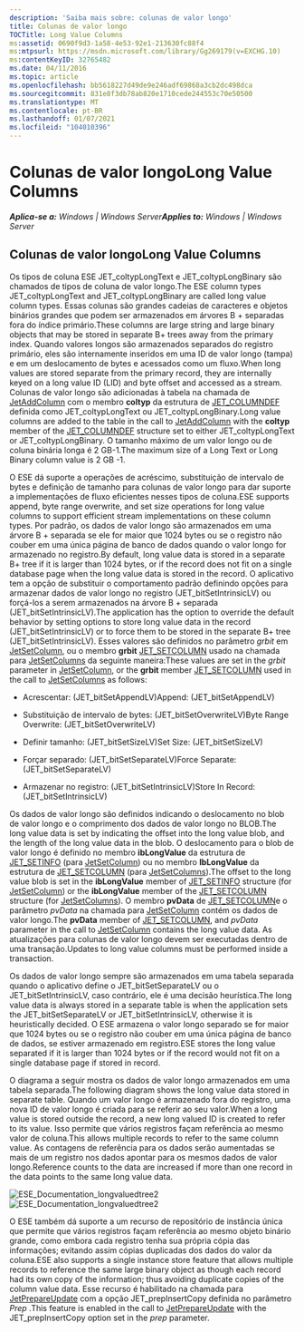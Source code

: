 ```yaml
---
description: 'Saiba mais sobre: colunas de valor longo'
title: Colunas de valor longo
TOCTitle: Long Value Columns
ms:assetid: 0690f9d3-1a58-4e53-92e1-213630fc88f4
ms:mtpsurl: https://msdn.microsoft.com/library/Gg269179(v=EXCHG.10)
ms:contentKeyID: 32765482
ms.date: 04/11/2016
ms.topic: article
ms.openlocfilehash: bb5618227d49de9e246adf69868a3cb2dc498dca
ms.sourcegitcommit: 831e8f3db78ab820e1710cede244553c70e50500
ms.translationtype: MT
ms.contentlocale: pt-BR
ms.lasthandoff: 01/07/2021
ms.locfileid: "104010396"
---
```

# <a name="long-value-columns"></a><span data-ttu-id="8ee62-103">Colunas de valor longo</span><span class="sxs-lookup"><span data-stu-id="8ee62-103">Long Value Columns</span></span>


<span data-ttu-id="8ee62-104">_**Aplica-se a:** Windows | Windows Server_</span><span class="sxs-lookup"><span data-stu-id="8ee62-104">_**Applies to:** Windows | Windows Server_</span></span>

## <a name="long-value-columns"></a><span data-ttu-id="8ee62-105">Colunas de valor longo</span><span class="sxs-lookup"><span data-stu-id="8ee62-105">Long Value Columns</span></span>

<span data-ttu-id="8ee62-106">Os tipos de coluna ESE JET_coltypLongText e JET_coltypLongBinary são chamados de tipos de coluna de valor longo.</span><span class="sxs-lookup"><span data-stu-id="8ee62-106">The ESE column types JET_coltypLongText and JET_coltypLongBinary are called long value column types.</span></span> <span data-ttu-id="8ee62-107">Essas colunas são grandes cadeias de caracteres e objetos binários grandes que podem ser armazenados em árvores B + separadas fora do índice primário.</span><span class="sxs-lookup"><span data-stu-id="8ee62-107">These columns are large string and large binary objects that may be stored in separate B+ trees away from the primary index.</span></span> <span data-ttu-id="8ee62-108">Quando valores longos são armazenados separados do registro primário, eles são internamente inseridos em uma ID de valor longo (tampa) e em um deslocamento de bytes e acessados como um fluxo.</span><span class="sxs-lookup"><span data-stu-id="8ee62-108">When long values are stored separate from the primary record, they are internally keyed on a long value ID (LID) and byte offset and accessed as a stream.</span></span> <span data-ttu-id="8ee62-109">Colunas de valor longo são adicionadas à tabela na chamada de [JetAddColumn](./jetaddcolumn-function.md) com o membro **coltyp** da estrutura de [JET_COLUMNDEF](./jet-columndef-structure.md) definida como JET_coltypLongText ou JET_coltypLongBinary.</span><span class="sxs-lookup"><span data-stu-id="8ee62-109">Long value columns are added to the table in the call to [JetAddColumn](./jetaddcolumn-function.md) with the **coltyp** member of the [JET_COLUMNDEF](./jet-columndef-structure.md) structure set to either JET_coltypLongText or JET_coltypLongBinary.</span></span> <span data-ttu-id="8ee62-110">O tamanho máximo de um valor longo ou de coluna binária longa é 2 GB-1.</span><span class="sxs-lookup"><span data-stu-id="8ee62-110">The maximum size of a Long Text or Long Binary column value is 2 GB -1.</span></span>

<span data-ttu-id="8ee62-111">O ESE dá suporte a operações de acréscimo, substituição de intervalo de bytes e definição de tamanho para colunas de valor longo para dar suporte a implementações de fluxo eficientes nesses tipos de coluna.</span><span class="sxs-lookup"><span data-stu-id="8ee62-111">ESE supports append, byte range overwrite, and set size operations for long value columns to support efficient stream implementations on these column types.</span></span> <span data-ttu-id="8ee62-112">Por padrão, os dados de valor longo são armazenados em uma árvore B + separada se ele for maior que 1024 bytes ou se o registro não couber em uma única página de banco de dados quando o valor longo for armazenado no registro.</span><span class="sxs-lookup"><span data-stu-id="8ee62-112">By default, long value data is stored in a separate B+ tree if it is larger than 1024 bytes, or if the record does not fit on a single database page when the long value data is stored in the record.</span></span> <span data-ttu-id="8ee62-113">O aplicativo tem a opção de substituir o comportamento padrão definindo opções para armazenar dados de valor longo no registro (JET_bitSetIntrinsicLV) ou forçá-los a serem armazenados na árvore B + separada (JET_bitSetIntrinsicLV).</span><span class="sxs-lookup"><span data-stu-id="8ee62-113">The application has the option to override the default behavior by setting options to store long value data in the record (JET_bitSetIntrinsicLV) or to force them to be stored in the separate B+ tree (JET_bitSetIntrinsicLV).</span></span> <span data-ttu-id="8ee62-114">Esses valores são definidos no parâmetro *grbit* em [JetSetColumn](./jetsetcolumn-function.md), ou o membro **grbit** [JET_SETCOLUMN](./jet-setcolumn-structure.md) usado na chamada para [JetSetColumns](./jetsetcolumns-function.md) da seguinte maneira:</span><span class="sxs-lookup"><span data-stu-id="8ee62-114">These values are set in the *grbit* parameter in [JetSetColumn](./jetsetcolumn-function.md), or the **grbit** member [JET_SETCOLUMN](./jet-setcolumn-structure.md) used in the call to [JetSetColumns](./jetsetcolumns-function.md) as follows:</span></span>

  - <span data-ttu-id="8ee62-115">Acrescentar: (JET_bitSetAppendLV)</span><span class="sxs-lookup"><span data-stu-id="8ee62-115">Append: (JET_bitSetAppendLV)</span></span>

  - <span data-ttu-id="8ee62-116">Substituição de intervalo de bytes: (JET_bitSetOverwriteLV)</span><span class="sxs-lookup"><span data-stu-id="8ee62-116">Byte Range Overwrite: (JET_bitSetOverwriteLV)</span></span>

  - <span data-ttu-id="8ee62-117">Definir tamanho: (JET_bitSetSizeLV)</span><span class="sxs-lookup"><span data-stu-id="8ee62-117">Set Size: (JET_bitSetSizeLV)</span></span>

  - <span data-ttu-id="8ee62-118">Forçar separado: (JET_bitSetSeparateLV)</span><span class="sxs-lookup"><span data-stu-id="8ee62-118">Force Separate: (JET_bitSetSeparateLV)</span></span>

  - <span data-ttu-id="8ee62-119">Armazenar no registro: (JET_bitSetIntrinsicLV)</span><span class="sxs-lookup"><span data-stu-id="8ee62-119">Store In Record: (JET_bitSetIntrinsicLV)</span></span>

<span data-ttu-id="8ee62-120">Os dados de valor longo são definidos indicando o deslocamento no blob de valor longo e o comprimento dos dados de valor longo no BLOB.</span><span class="sxs-lookup"><span data-stu-id="8ee62-120">The long value data is set by indicating the offset into the long value blob, and the length of the long value data in the blob.</span></span> <span data-ttu-id="8ee62-121">O deslocamento para o blob de valor longo é definido no membro **ibLongValue** da estrutura de [JET_SETINFO](./jet-setinfo-structure.md) (para [JetSetColumn](./jetsetcolumn-function.md)) ou no membro **IbLongValue** da estrutura de [JET_SETCOLUMN](./jet-setcolumn-structure.md) (para [JetSetColumns](./jetsetcolumns-function.md)).</span><span class="sxs-lookup"><span data-stu-id="8ee62-121">The offset to the long value blob is set in the **ibLongValue** member of [JET_SETINFO](./jet-setinfo-structure.md) structure (for [JetSetColumn](./jetsetcolumn-function.md)) or the **ibLongValue** member of the [JET_SETCOLUMN](./jet-setcolumn-structure.md) structure (for [JetSetColumns](./jetsetcolumns-function.md)).</span></span> <span data-ttu-id="8ee62-122">O membro **pvData** de [JET_SETCOLUMN](./jet-setcolumn-structure.md)e o parâmetro *pvData* na chamada para [JetSetColumn](./jetsetcolumn-function.md) contém os dados de valor longo.</span><span class="sxs-lookup"><span data-stu-id="8ee62-122">The **pvData** member of [JET_SETCOLUMN](./jet-setcolumn-structure.md), and *pvData* parameter in the call to [JetSetColumn](./jetsetcolumn-function.md) contains the long value data.</span></span> <span data-ttu-id="8ee62-123">As atualizações para colunas de valor longo devem ser executadas dentro de uma transação.</span><span class="sxs-lookup"><span data-stu-id="8ee62-123">Updates to long value columns must be performed inside a transaction.</span></span>

<span data-ttu-id="8ee62-124">Os dados de valor longo sempre são armazenados em uma tabela separada quando o aplicativo define o JET_bitSetSeparateLV ou o JET_bitSetIntrinsicLV, caso contrário, ele é uma decisão heurística.</span><span class="sxs-lookup"><span data-stu-id="8ee62-124">The long value data is always stored in a separate table is when the application sets the JET_bitSetSeparateLV or JET_bitSetIntrinsicLV, otherwise it is heuristically decided.</span></span> <span data-ttu-id="8ee62-125">O ESE armazena o valor longo separado se for maior que 1024 bytes ou se o registro não couber em uma única página de banco de dados, se estiver armazenado em registro.</span><span class="sxs-lookup"><span data-stu-id="8ee62-125">ESE stores the long value separated if it is larger than 1024 bytes or if the record would not fit on a single database page if stored in record.</span></span>

<span data-ttu-id="8ee62-126">O diagrama a seguir mostra os dados de valor longo armazenados em uma tabela separada.</span><span class="sxs-lookup"><span data-stu-id="8ee62-126">The following diagram shows the long value data stored in separate table.</span></span> <span data-ttu-id="8ee62-127">Quando um valor longo é armazenado fora do registro, uma nova ID de valor longo é criada para se referir ao seu valor.</span><span class="sxs-lookup"><span data-stu-id="8ee62-127">When a long value is stored outside the record, a new long valued ID is created to refer to its value.</span></span> <span data-ttu-id="8ee62-128">Isso permite que vários registros façam referência ao mesmo valor de coluna.</span><span class="sxs-lookup"><span data-stu-id="8ee62-128">This allows multiple records to refer to the same column value.</span></span> <span data-ttu-id="8ee62-129">As contagens de referência para os dados serão aumentadas se mais de um registro nos dados apontar para os mesmos dados de valor longo.</span><span class="sxs-lookup"><span data-stu-id="8ee62-129">Reference counts to the data are increased if more than one record in the data points to the same long value data.</span></span>

<span data-ttu-id="8ee62-130">![ESE_Documentation_longvaluedtree2](images/Gg269179.ESE_Documentation_longvaluedtree2(EXCHG.10).gif "ESE_Documentation_longvaluedtree2")</span><span class="sxs-lookup"><span data-stu-id="8ee62-130">![ESE_Documentation_longvaluedtree2](images/Gg269179.ESE_Documentation_longvaluedtree2(EXCHG.10).gif "ESE_Documentation_longvaluedtree2")</span></span>

<span data-ttu-id="8ee62-131">O ESE também dá suporte a um recurso de repositório de instância única que permite que vários registros façam referência ao mesmo objeto binário grande, como embora cada registro tenha sua própria cópia das informações; evitando assim cópias duplicadas dos dados do valor da coluna.</span><span class="sxs-lookup"><span data-stu-id="8ee62-131">ESE also supports a single instance store feature that allows multiple records to reference the same large binary object as though each record had its own copy of the information; thus avoiding duplicate copies of the column value data.</span></span> <span data-ttu-id="8ee62-132">Esse recurso é habilitado na chamada para [JetPrepareUpdate](./jetprepareupdate-function.md) com a opção JET_prepInsertCopy definida no parâmetro *Prep* .</span><span class="sxs-lookup"><span data-stu-id="8ee62-132">This feature is enabled in the call to [JetPrepareUpdate](./jetprepareupdate-function.md) with the JET_prepInsertCopy option set in the *prep* parameter.</span></span>
